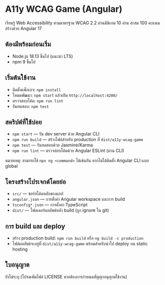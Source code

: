 # A11y WCAG Game (Angular)

เรียนรู้ Web Accessibility ตามมาตรฐาน WCAG 2.2 ผ่านมินิเกม 10 ด่าน สะสม 100 คะแนน สร้างด้วย Angular 17

## ต้องมีพร้อมก่อนเริ่ม
- Node.js 18.13 ขึ้นไป (แนะนำ LTS)
- npm 9 ขึ้นไป

## เริ่มต้นใช้งาน
- ติดตั้งแพ็กเกจ: `npm install`
- โหมดพัฒนา: `npm start` แล้วเปิด `http://localhost:4200/`
- ตรวจสอบโค้ด: `npm run lint`
- รันทดสอบ: `npm test`

## สคริปต์ที่ใช้บ่อย
- `npm start` — รัน dev server ด้วย Angular CLI
- `npm run build` — สร้างไฟล์สำหรับ production ที่ `dist/a11y-wcag-game`
- `npm test` — รันทดสอบด้วย Jasmine/Karma
- `npm run lint` — ตรวจสอบโค้ดด้วย Angular ESLint (ผ่าน CLI)

หมายเหตุ: สามารถใช้ `npx ng <command>` ได้เช่นกัน หากไม่ได้ติดตั้ง Angular CLI แบบ global

## โครงสร้างโปรเจกต์โดยย่อ
- `src/` — ซอร์สโค้ดหลักของแอป
- `angular.json` — การตั้งค่า Angular workspace และการ build
- `tsconfig*.json` — การตั้งค่า TypeScript
- `dist/` — โฟลเดอร์ผลลัพธ์หลัง build (ถูก ignore ใน git)

## การ build และ deploy
- สร้าง production build: `npm run build` หรือ `ng build -c production`
- ไฟล์ผลลัพธ์จะอยู่ที่ `dist/a11y-wcag-game` พร้อมสำหรับนำไป deploy บน static hosting

## ใบอนุญาต
ยังไม่ระบุ (โปรดเพิ่มไฟล์ LICENSE หากต้องการกำหนดสัญญาอนุญาตใช้งาน)
